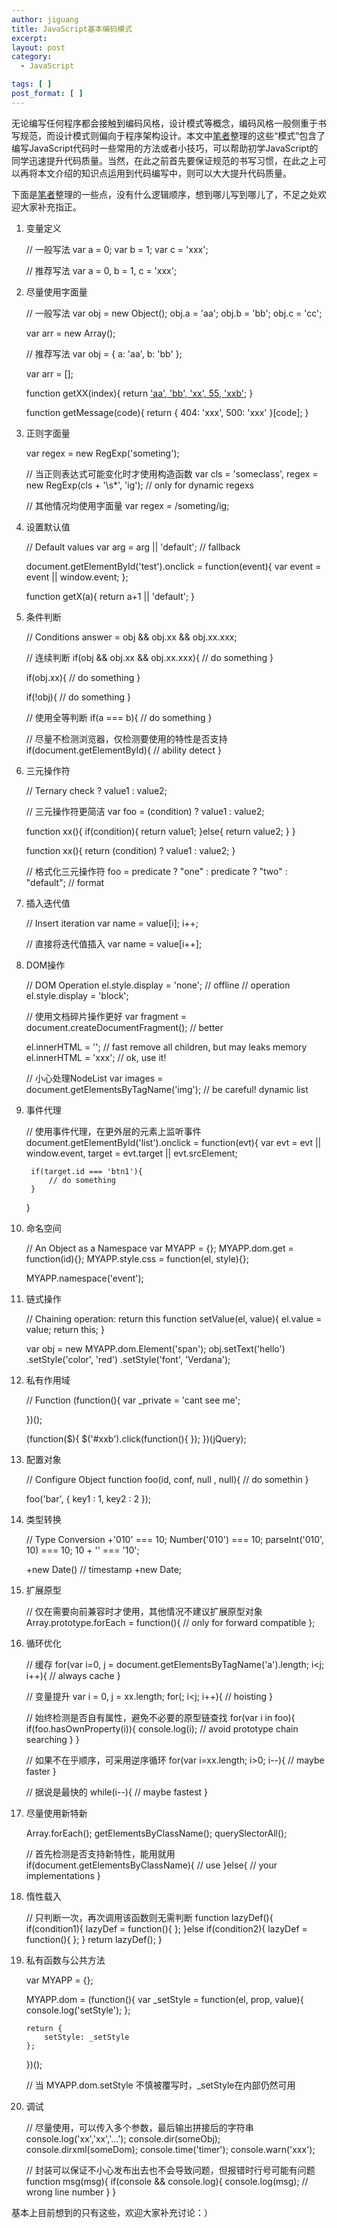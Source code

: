 ```yaml
---
author: jiguang
title: JavaScript基本编码模式
excerpt:
layout: post
category:
  - JavaScript

tags: [ ]
post_format: [ ]
---
```

无论编写任何程序都会接触到编码风格，设计模式等概念，编码风格一般侧重于书写规范，而设计模式则偏向于程序架构设计。本文中[笔者][1]整理的这些“模式”包含了编写JavaScript代码时一些常用的方法或者小技巧，可以帮助初学JavaScript的同学迅速提升代码质量。当然，在此之前首先要保证规范的书写习惯，在此之上可以再将本文介绍的知识点运用到代码编写中，则可以大大提升代码质量。

下面是[笔者][1]整理的一些点，没有什么逻辑顺序，想到哪儿写到哪儿了，不足之处欢迎大家补充指正。

1. 变量定义

    // 一般写法
    var a = 0;
    var b = 1;
    var c = 'xxx';
    
    // 推荐写法
    var a = 0,
        b = 1,
        c = 'xxx';

2. 尽量使用字面量

    // 一般写法
    var obj = new Object();
            obj.a = 'aa';
            obj.b = 'bb';
            obj.c = 'cc';
    
    var arr = new Array();
    
    // 推荐写法
    var obj = {
            a: 'aa',
            b: 'bb'
        };
    
    var arr = [];
    
    function getXX(index){
        return ['aa', 'bb', 'xx', 55, 'xxb'](index);
    }
    
    function getMessage(code){
        return {
            404: 'xxx',
            500: 'xxx'
        }[code];
    }

3. 正则字面量

    var regex = new RegExp('someting');
    
    // 当正则表达式可能变化时才使用构造函数
    var cls = 'someclass',
        regex = new RegExp(cls + '\\s*', 'ig');   // only for dynamic regexs
    
    // 其他情况均使用字面量
    var regex = /someting/ig;

4. 设置默认值

    // Default values
    var arg = arg || 'default';  // fallback
    
    document.getElementById('test').onclick = function(event){
        var event = event || window.event;
    };
    
    function getX(a){
        return a+1 || 'default';
    }
    

5. 条件判断

    // Conditions
    answer = obj &#038;&#038; obj.xx &#038;&#038; obj.xx.xxx;
    
    // 连续判断
    if(obj &#038;&#038; obj.xx &#038;&#038; obj.xx.xxx){
        // do something
    }
    
    if(obj.xx){
        // do something
    }
    
    if(!obj){
        // do something
    }
    
    // 使用全等判断
    if(a === b){
        // do something
    }
    
    // 尽量不检测浏览器，仅检测要使用的特性是否支持
    if(document.getElementById){
        // ability detect
    }
    

6. 三元操作符

    // Ternary
    check ? value1 : value2;
    
    // 三元操作符更简洁
    var foo = (condition) ? value1 : value2;
    
    function xx(){
        if(condition){
            return value1;
        }else{
            return value2;
        }
    }
    
    function xx(){
        return (condition) ? value1 : value2;
    }
    
    // 格式化三元操作符
    foo = predicate ? "one" :
          predicate ? "two" :
                      "default";   // format

7. 插入迭代值

    // Insert iteration
    var name = value[i];
        i++;
    
    // 直接将迭代值插入
    var name = value[i++];

8. DOM操作

    // DOM Operation
    el.style.display = 'none'; // offline
        // operation
    el.style.display = 'block';
    
    // 使用文档碎片操作更好
    var fragment = document.createDocumentFragment();  // better
    
    el.innerHTML = '';  // fast remove all children, but may leaks memory
    el.innerHTML = 'xxx';  // ok, use it!
    
    // 小心处理NodeList
    var images = document.getElementsByTagName('img');  // be careful! dynamic list

9. 事件代理

    // 使用事件代理，在更外层的元素上监听事件
    document.getElementById('list').onclick = function(evt){
        var evt = evt || window.event,
            target = evt.target || evt.srcElement;
    
        if(target.id === 'btn1'){
            // do something
        }
    }

10. 命名空间

    // An Object as a Namespace
    var MYAPP = {};
        MYAPP.dom.get = function(id){};
        MYAPP.style.css = function(el, style){};
    
    MYAPP.namespace('event');

11. 链式操作

    // Chaining operation: return this
    function setValue(el, value){
        el.value = value;
        return this;
    }
    
    var obj = new MYAPP.dom.Element('span');
        obj.setText('hello')
        .setStyle('color', 'red')
        .setStyle('font', 'Verdana');

12. 私有作用域

    // Function
    (function(){
        var _private = 'cant see me';
    
    })();
    
    (function($){
         $('#xxb').click(function(){ });
    })(jQuery);

13. 配置对象

    // Configure Object
    function foo(id, conf, null , null){
        // do somethin
    }
    
    foo('bar', {
        key1 : 1,
        key2 : 2
    });
    

14. 类型转换

    // Type Conversion
    +'010' === 10;
    Number('010') === 10;
    parseInt('010', 10) === 10;
    10 + '' === '10';
    
    +new Date() // timestamp
    +new Date;
    

15. 扩展原型

    // 仅在需要向前兼容时才使用，其他情况不建议扩展原型对象
    Array.prototype.forEach = function(){
        // only for forward compatible
    };

16. 循环优化

    // 缓存
    for(var i=0, j = document.getElementsByTagName('a').length; i<j; i++){
        // always cache
    }
    
    // 变量提升
    var i = 0, j = xx.length;
    for(; i<j; i++){
        // hoisting
    }
    
    // 始终检测是否自有属性，避免不必要的原型链查找
    for(var i in foo){
        if(foo.hasOwnProperty(i)){
            console.log(i);  // avoid prototype chain searching
        }
    }
    
    // 如果不在乎顺序，可采用逆序循环
    for(var i=xx.length; i>0; i--){
        // maybe faster
    }
    
    // 据说是最快的
    while(i--){
        // maybe fastest
    }

17. 尽量使用新特新

    Array.forEach();
    getElementsByClassName();
    querySlectorAll();
    
    // 首先检测是否支持新特性，能用就用
    if(document.getElementsByClassName){
        // use
    }else{
        // your implementations
    }

18. 惰性载入

    // 只判断一次，再次调用该函数则无需判断
    function lazyDef(){
        if(condition1){
            lazyDef = function(){ };
        }else if(condition2){
            lazyDef = function(){ };
        }
        return lazyDef();
    }

19. 私有函数与公共方法

    var MYAPP = {};
    
    MYAPP.dom = (function(){
        var _setStyle = function(el, prop, value){
            console.log('setStyle');
        };
    
        return {
            setStyle: _setStyle
        };
    })();
    
    // 当 MYAPP.dom.setStyle 不慎被覆写时，_setStyle在内部仍然可用

20. 调试

    // 尽量使用，可以传入多个参数，最后输出拼接后的字符串
    console.log('xx','xx','...');
    console.dir(someObj);
    console.dirxml(someDom);
    console.time('timer');
    console.warn('xxx');
    
    // 封装可以保证不小心发布出去也不会导致问题，但报错时行号可能有问题
    function msg(msg){
        if(console &#038;&#038; console.log){
            console.log(msg);   // wrong line number
        }
    }

基本上目前想到的只有这些，欢迎大家补充讨论：）

 [1]: http://jiguang.github.com "笔者"
